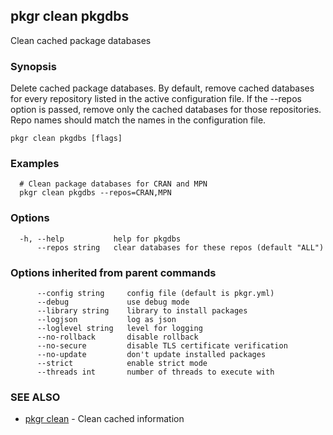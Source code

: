 ## pkgr clean pkgdbs

Clean cached package databases

### Synopsis

Delete cached package databases. By default, remove cached databases for
every repository listed in the active configuration file. If the --repos option
is passed, remove only the cached databases for those repositories. Repo names
should match the names in the configuration file.

```
pkgr clean pkgdbs [flags]
```

### Examples

```
  # Clean package databases for CRAN and MPN
  pkgr clean pkgdbs --repos=CRAN,MPN
```

### Options

```
  -h, --help           help for pkgdbs
      --repos string   clear databases for these repos (default "ALL")
```

### Options inherited from parent commands

```
      --config string     config file (default is pkgr.yml)
      --debug             use debug mode
      --library string    library to install packages
      --logjson           log as json
      --loglevel string   level for logging
      --no-rollback       disable rollback
      --no-secure         disable TLS certificate verification
      --no-update         don't update installed packages
      --strict            enable strict mode
      --threads int       number of threads to execute with
```

### SEE ALSO

* [pkgr clean](pkgr_clean.md)	 - Clean cached information

